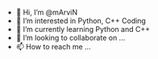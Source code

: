 - 👋 Hi, I’m @mArviN
- 👀 I’m interested in Python, C++ Coding
- 🌱 I’m currently learning Python and C++
- 💞️ I’m looking to collaborate on ...
- 📫 How to reach me ...

<!---
mArviN8k/mArviN is a ✨ special ✨ repository because its `README.md` (this file) appears on your GitHub profile.
You can click the Preview link to take a look at your changes.
--->

